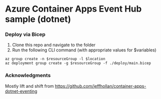 # Azure Container Apps Event Hub sample (dotnet)


### Deploy via Bicep


1. Clone this repo and navigate to the folder
2. Run the following CLI command (with appropriate values for $variables)
  ```cli
  az group create -n $resourceGroup -l $location
  az deployment group create -g $resourceGroup -f ./deploy/main.bicep 
  ```

### Acknowledgments
Mostly lift and shift from https://github.com/jeffhollan/container-apps-dotnet-eventing
